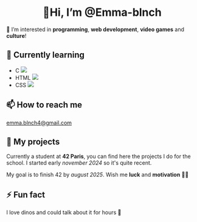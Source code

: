 <h1 align="center"> 👋<strong>Hi, I’m @Emma-blnch</strong> </h1>

👀 I’m interested in **programming**, **web development**, **video games** and **culture**!

## 🌱 **Currently learning** 
- C ![](https://geps.dev/progress/15)
- HTML ![](https://geps.dev/progress/30)
- CSS ![](https://geps.dev/progress/25)

## 📫 **How to reach me** 
emma.blnch4@gmail.com

## 💾 **My projects**
Currently a student at **42 Paris**, you can find here the projects I do for the school.
I started early *november 2024* so it's quite recent.

My goal is to finish 42 by *august 2025*. Wish me **luck** and **motivation** 💪✨

## ⚡ **Fun fact**
I love dinos and could talk about it for hours 🦕


<!---
Emma-blnch/Emma-blnch is a ✨ special ✨ repository because its `README.md` (this file) appears on your GitHub profile.
You can click the Preview link to take a look at your changes.
--->
